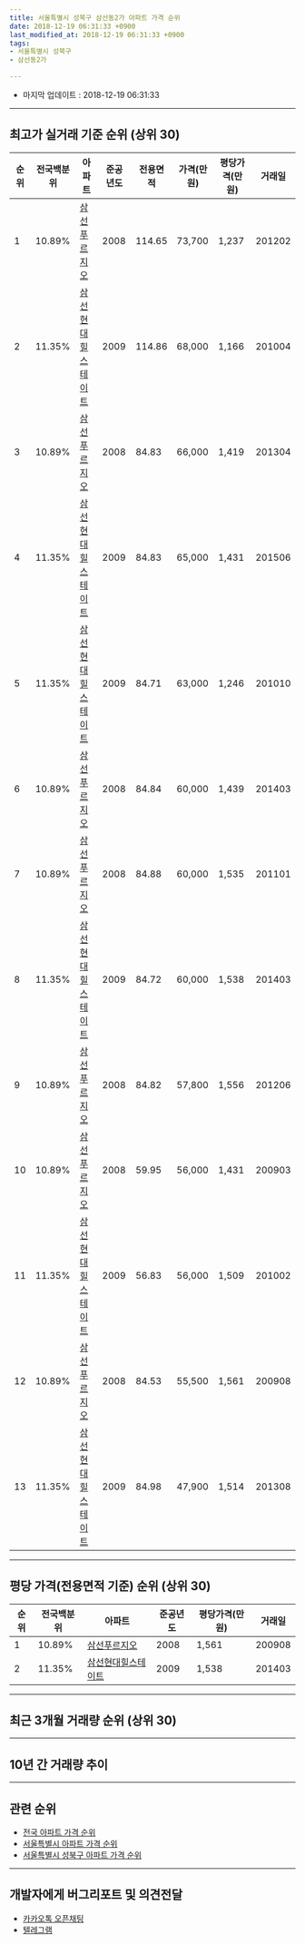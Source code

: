 ```yaml
---
title: 서울특별시 성북구 삼선동2가 아파트 가격 순위
date: 2018-12-19 06:31:33 +0900
last_modified_at: 2018-12-19 06:31:33 +0900
tags:
- 서울특별시 성북구
- 삼선동2가

---
```


* 마지막 업데이트 : 2018-12-19 06:31:33

---

## 최고가 실거래 기준 순위 (상위 30)


|순위|전국백분위|아파트|준공년도|전용면적|가격(만원)|평당가격(만원)|거래일|
|---|---|---|---|---|---|---|---|
|1|10.89%|[삼선푸르지오](https://search.naver.com/search.naver?query=%EC%84%9C%EC%9A%B8%ED%8A%B9%EB%B3%84%EC%8B%9C+%EC%84%B1%EB%B6%81%EA%B5%AC+%EC%82%BC%EC%84%A0%EB%8F%992%EA%B0%80+%EC%82%BC%EC%84%A0%ED%91%B8%EB%A5%B4%EC%A7%80%EC%98%A4)|2008|114.65|73,700|1,237|201202|
|2|11.35%|[삼선현대힐스테이트](https://search.naver.com/search.naver?query=%EC%84%9C%EC%9A%B8%ED%8A%B9%EB%B3%84%EC%8B%9C+%EC%84%B1%EB%B6%81%EA%B5%AC+%EC%82%BC%EC%84%A0%EB%8F%992%EA%B0%80+%EC%82%BC%EC%84%A0%ED%98%84%EB%8C%80%ED%9E%90%EC%8A%A4%ED%85%8C%EC%9D%B4%ED%8A%B8)|2009|114.86|68,000|1,166|201004|
|3|10.89%|[삼선푸르지오](https://search.naver.com/search.naver?query=%EC%84%9C%EC%9A%B8%ED%8A%B9%EB%B3%84%EC%8B%9C+%EC%84%B1%EB%B6%81%EA%B5%AC+%EC%82%BC%EC%84%A0%EB%8F%992%EA%B0%80+%EC%82%BC%EC%84%A0%ED%91%B8%EB%A5%B4%EC%A7%80%EC%98%A4)|2008|84.83|66,000|1,419|201304|
|4|11.35%|[삼선현대힐스테이트](https://search.naver.com/search.naver?query=%EC%84%9C%EC%9A%B8%ED%8A%B9%EB%B3%84%EC%8B%9C+%EC%84%B1%EB%B6%81%EA%B5%AC+%EC%82%BC%EC%84%A0%EB%8F%992%EA%B0%80+%EC%82%BC%EC%84%A0%ED%98%84%EB%8C%80%ED%9E%90%EC%8A%A4%ED%85%8C%EC%9D%B4%ED%8A%B8)|2009|84.83|65,000|1,431|201506|
|5|11.35%|[삼선현대힐스테이트](https://search.naver.com/search.naver?query=%EC%84%9C%EC%9A%B8%ED%8A%B9%EB%B3%84%EC%8B%9C+%EC%84%B1%EB%B6%81%EA%B5%AC+%EC%82%BC%EC%84%A0%EB%8F%992%EA%B0%80+%EC%82%BC%EC%84%A0%ED%98%84%EB%8C%80%ED%9E%90%EC%8A%A4%ED%85%8C%EC%9D%B4%ED%8A%B8)|2009|84.71|63,000|1,246|201010|
|6|10.89%|[삼선푸르지오](https://search.naver.com/search.naver?query=%EC%84%9C%EC%9A%B8%ED%8A%B9%EB%B3%84%EC%8B%9C+%EC%84%B1%EB%B6%81%EA%B5%AC+%EC%82%BC%EC%84%A0%EB%8F%992%EA%B0%80+%EC%82%BC%EC%84%A0%ED%91%B8%EB%A5%B4%EC%A7%80%EC%98%A4)|2008|84.84|60,000|1,439|201403|
|7|10.89%|[삼선푸르지오](https://search.naver.com/search.naver?query=%EC%84%9C%EC%9A%B8%ED%8A%B9%EB%B3%84%EC%8B%9C+%EC%84%B1%EB%B6%81%EA%B5%AC+%EC%82%BC%EC%84%A0%EB%8F%992%EA%B0%80+%EC%82%BC%EC%84%A0%ED%91%B8%EB%A5%B4%EC%A7%80%EC%98%A4)|2008|84.88|60,000|1,535|201101|
|8|11.35%|[삼선현대힐스테이트](https://search.naver.com/search.naver?query=%EC%84%9C%EC%9A%B8%ED%8A%B9%EB%B3%84%EC%8B%9C+%EC%84%B1%EB%B6%81%EA%B5%AC+%EC%82%BC%EC%84%A0%EB%8F%992%EA%B0%80+%EC%82%BC%EC%84%A0%ED%98%84%EB%8C%80%ED%9E%90%EC%8A%A4%ED%85%8C%EC%9D%B4%ED%8A%B8)|2009|84.72|60,000|1,538|201403|
|9|10.89%|[삼선푸르지오](https://search.naver.com/search.naver?query=%EC%84%9C%EC%9A%B8%ED%8A%B9%EB%B3%84%EC%8B%9C+%EC%84%B1%EB%B6%81%EA%B5%AC+%EC%82%BC%EC%84%A0%EB%8F%992%EA%B0%80+%EC%82%BC%EC%84%A0%ED%91%B8%EB%A5%B4%EC%A7%80%EC%98%A4)|2008|84.82|57,800|1,556|201206|
|10|10.89%|[삼선푸르지오](https://search.naver.com/search.naver?query=%EC%84%9C%EC%9A%B8%ED%8A%B9%EB%B3%84%EC%8B%9C+%EC%84%B1%EB%B6%81%EA%B5%AC+%EC%82%BC%EC%84%A0%EB%8F%992%EA%B0%80+%EC%82%BC%EC%84%A0%ED%91%B8%EB%A5%B4%EC%A7%80%EC%98%A4)|2008|59.95|56,000|1,431|200903|
|11|11.35%|[삼선현대힐스테이트](https://search.naver.com/search.naver?query=%EC%84%9C%EC%9A%B8%ED%8A%B9%EB%B3%84%EC%8B%9C+%EC%84%B1%EB%B6%81%EA%B5%AC+%EC%82%BC%EC%84%A0%EB%8F%992%EA%B0%80+%EC%82%BC%EC%84%A0%ED%98%84%EB%8C%80%ED%9E%90%EC%8A%A4%ED%85%8C%EC%9D%B4%ED%8A%B8)|2009|56.83|56,000|1,509|201002|
|12|10.89%|[삼선푸르지오](https://search.naver.com/search.naver?query=%EC%84%9C%EC%9A%B8%ED%8A%B9%EB%B3%84%EC%8B%9C+%EC%84%B1%EB%B6%81%EA%B5%AC+%EC%82%BC%EC%84%A0%EB%8F%992%EA%B0%80+%EC%82%BC%EC%84%A0%ED%91%B8%EB%A5%B4%EC%A7%80%EC%98%A4)|2008|84.53|55,500|1,561|200908|
|13|11.35%|[삼선현대힐스테이트](https://search.naver.com/search.naver?query=%EC%84%9C%EC%9A%B8%ED%8A%B9%EB%B3%84%EC%8B%9C+%EC%84%B1%EB%B6%81%EA%B5%AC+%EC%82%BC%EC%84%A0%EB%8F%992%EA%B0%80+%EC%82%BC%EC%84%A0%ED%98%84%EB%8C%80%ED%9E%90%EC%8A%A4%ED%85%8C%EC%9D%B4%ED%8A%B8)|2009|84.98|47,900|1,514|201308|


---

## 평당 가격(전용면적 기준) 순위 (상위 30)


|순위|전국백분위|아파트|준공년도|평당가격(만원)|거래일|
|---|---|---|---|---|---|
|1|10.89%|[삼선푸르지오](https://search.naver.com/search.naver?query=%EC%84%9C%EC%9A%B8%ED%8A%B9%EB%B3%84%EC%8B%9C+%EC%84%B1%EB%B6%81%EA%B5%AC+%EC%82%BC%EC%84%A0%EB%8F%992%EA%B0%80+%EC%82%BC%EC%84%A0%ED%91%B8%EB%A5%B4%EC%A7%80%EC%98%A4)|2008|1,561|200908|
|2|11.35%|[삼선현대힐스테이트](https://search.naver.com/search.naver?query=%EC%84%9C%EC%9A%B8%ED%8A%B9%EB%B3%84%EC%8B%9C+%EC%84%B1%EB%B6%81%EA%B5%AC+%EC%82%BC%EC%84%A0%EB%8F%992%EA%B0%80+%EC%82%BC%EC%84%A0%ED%98%84%EB%8C%80%ED%9E%90%EC%8A%A4%ED%85%8C%EC%9D%B4%ED%8A%B8)|2009|1,538|201403|


---

## 최근 3개월 거래량 순위 (상위 30)


<div style="width:100%;">
    <canvas id="deal_count_ranking" height="250"></canvas>
</div>


<script>
new Chart(document.getElementById("deal_count_ranking"), {
    type: 'horizontalBar',
    data: {
        labels: ['삼선푸르지오', '삼선현대힐스테이트'],
        datasets: [{
            label: '실거래 수',
            data: [4, 1],
            borderColor: "rgba(255, 0, 128, 1)",
            backgroundColor: "rgba(255, 0, 128, 0.5)",
            fill: false,
        }]
    },
    options: {
        responsive: true,
        title: {
            display: true,
            text: '최근 3개월 거래량 순위'
        },
        tooltips: {
            mode: 'index',
            intersect: false,
            callbacks: {
                title: function(tooltipItems, data) {
                    return "실거래 수:";
                },
                label: function(tooltipItem, data) {
                    return data.labels[tooltipItem.index] + ": " + tooltipItem.xLabel;
                }
            }
        },
        hover: {
            mode: 'nearest',
            intersect: true
        },
        scales: {
            xAxes: [{
                display: true,
                scaleLabel: {
                    display: true,
                    labelString: '실거래 수'
                },
                ticks: {
                    suggestedMin: 0,
                }
            }],
            yAxes: [{
                display: true,
                ticks: {
                    autoSkip: false,
                    callback: function(value, index, values) {
                        if (value.length > 15)
                            return value.substr(0, 13) + "...";
                        else
                            return value;
                    }
                },
                scaleLabel: {
                    display: false,
                }
            }]
        }
    }
});

</script>


---

## 10년 간 거래량 추이


<div style="width:100%;">
    <canvas id="deal_progress" height="250"></canvas>
</div>

<script>
new Chart(document.getElementById("deal_progress"), {
    type: 'line',
    data: {
        labels: ['200812','200901','200902','200903','200904','200905','200906','200907','200908','200909','200910','200911','200912','201001','201002','201003','201004','201005','201006','201007','201008','201009','201010','201011','201012','201101','201102','201103','201104','201105','201106','201107','201108','201109','201110','201111','201112','201201','201202','201203','201204','201205','201206','201207','201208','201209','201210','201211','201212','201301','201302','201303','201304','201305','201306','201307','201308','201309','201310','201311','201312','201401','201402','201403','201404','201405','201406','201407','201408','201409','201410','201411','201412','201501','201502','201503','201504','201505','201506','201507','201508','201509','201510','201511','201512','201601','201602','201603','201604','201605','201606','201607','201608','201609','201610','201611','201612','201701','201702','201703','201704','201705','201706','201707','201708','201709','201710','201711','201712','201801','201802','201803','201804','201805','201806','201807','201808','201809','201810','201811','201812'],
        datasets: [{
            label: '실거래 수',
            pointRadius: 1,
            data: [7, 2, 0, 13, 3, 4, 5, 1, 3, 6, 2, 1, 2, 2, 1, 5, 4, 3, 1, 1, 3, 2, 6, 3, 9, 12, 4, 8, 7, 1, 0, 2, 5, 4, 2, 5, 6, 4, 6, 3, 3, 6, 3, 2, 0, 1, 3, 2, 2, 5, 5, 2, 13, 3, 11, 5, 8, 18, 5, 7, 3, 8, 10, 11, 8, 6, 4, 10, 11, 14, 8, 13, 6, 4, 11, 21, 6, 12, 11, 10, 9, 10, 10, 7, 6, 2, 7, 15, 8, 10, 12, 8, 6, 10, 14, 15, 5, 3, 4, 8, 11, 18, 14, 14, 8, 3, 6, 14, 9, 15, 13, 6, 2, 2, 8, 3, 15, 8, 3, 2, 0],
            borderColor: "rgba(255, 201, 14, 1)",
            backgroundColor: "rgba(255, 201, 14, 0.5)",
            fill: true,
        }]
    },
    options: {
        responsive: true,
        title: {
            display: true,
            text: '10년간 거래량 추이'
        },
        tooltips: {
            mode: 'index',
            intersect: false,
        },
        hover: {
            mode: 'nearest',
            intersect: true
        },
        scales: {
            xAxes: [{
                display: true,
                scaleLabel: {
                    display: true,
                    labelString: '년/월'
                }
            }],
            yAxes: [{
                display: true,
                ticks: {
                    suggestedMin: 0,
                },
                scaleLabel: {
                    display: true,
                    labelString: '실거래 수'
                }
            }]
        }
    }
});

</script>


---

## 관련 순위

- [전국 아파트 가격 순위](https://inasie.github.io/apt-ranking/전국)
- [서울특별시 아파트 가격 순위](https://inasie.github.io/apt-ranking/서울특별시)
- [서울특별시 성북구 아파트 가격 순위](https://inasie.github.io/apt-ranking/서울특별시-성북구)


---

## 개발자에게 버그리포트 및 의견전달

- [카카오톡 오픈채팅](https://open.kakao.com/o/gLJUAP4)
- [텔레그램](https://t.me/inasie)

